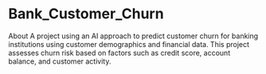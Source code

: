 # Bank_Customer_Churn
About A project using an AI approach to predict customer churn for banking institutions using customer demographics and financial data. This project assesses churn risk based on factors such as credit score, account balance, and customer activity.
